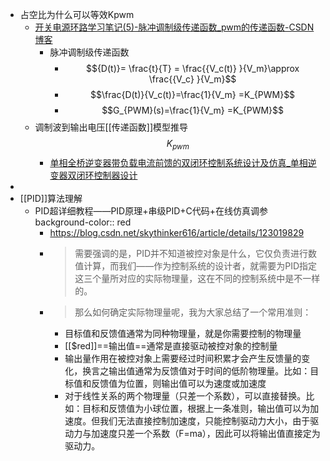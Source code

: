- 占空比为什么可以等效Kpwm
	- [开关电源环路学习笔记(5)-脉冲调制级传递函数_pwm的传递函数-CSDN博客](https://blog.csdn.net/weixin_42005993/article/details/124056683)
		- 脉冲调制级传递函数
			- $${D(t)}= \frac{t}{T} = \frac{{V_c(t)} }{V_m}\approx \frac{{V_c} }{V_m}$$
			- $$\frac{D(t)}{V_c(t)}=\frac{1}{V_m} =K_{PWM}$$
			- $$G_{PWM}(s)=\frac{1}{V_m} =K_{PWM}$$
	- 调制波到输出电压[[传递函数]]模型推导 $$K_{pwm}$$
		- [单相全桥逆变器带负载电流前馈的双闭环控制系统设计及仿真_单相逆变器双闭环控制器设计](https://blog.csdn.net/qq_45040388/article/details/118087862)
-
- [[PID]]算法理解
	- PID超详细教程——PID原理+串级PID+C代码+在线仿真调参
	  background-color:: red
		- https://blog.csdn.net/skythinker616/article/details/123019829
		- >需要强调的是，PID并不知道被控对象是什么，它仅负责进行数值计算，而我们——作为控制系统的设计者，就需要为PID指定这三个量所对应的实际物理量，这在不同的控制系统中是不一样的。
		- >那么如何确定实际物理量呢，我为大家总结了一个常用准则：
			- 目标值和反馈值通常为同种物理量，就是你需要控制的物理量
			- [[$red]]==输出值==通常是直接驱动被控对象的控制量
			- 输出量作用在被控对象上需要经过时间积累才会产生反馈量的变化，换言之输出值通常为反馈值对于时间的低阶物理量。比如：目标值和反馈值为位置，则输出值可以为速度或加速度
			- 对于线性关系的两个物理量（只差一个系数），可以直接替换。比如：目标和反馈值为小球位置，根据上一条准则，输出值可以为加速度。但我们无法直接控制加速度，只能控制驱动力大小，由于驱动力与加速度只差一个系数（F=ma），因此可以将输出值直接定为驱动力。